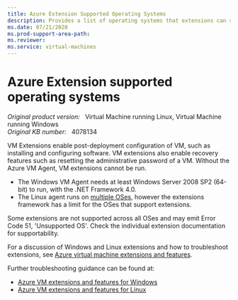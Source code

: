 ```yaml
---
title: Azure Extension Supported Operating Systems
description: Provides a list of operating systems that extensions can support.
ms.date: 07/21/2020
ms.prod-support-area-path: 
ms.reviewer: 
ms.service: virtual-machines
---
```

# Azure Extension supported operating systems

_Original product version:_ &nbsp; Virtual Machine running Linux, Virtual Machine running Windows  
_Original KB number:_ &nbsp; 4078134

VM Extensions enable post-deployment configuration of VM, such as installing and configuring software. VM extensions also enable recovery features such as resetting the administrative password of a VM. Without the Azure VM Agent, VM extensions cannot be run. 

* The Windows VM Agent needs at least Windows Server 2008 SP2 (64-bit) to run, with the .NET Framework 4.0.
* The Linux agent runs on [multiple OSes](https://docs.microsoft.com/azure/virtual-machines/extensions/agent-linux#requirements), however the extensions framework has a limit for the OSes that support extensions.

Some extensions are not supported across all OSes and may emit Error Code 51, 'Unsupported OS'. Check the individual extension documentation for supportability.

For a discussion of Windows and Linux extensions and how to troubleshoot extensions, see [Azure virtual machine extensions and features](https://docs.microsoft.com/azure/virtual-machines/extensions/overview). 

Further troubleshooting guidance can be found at:

* [Azure VM extensions and features for Windows](https://docs.microsoft.com/azure/virtual-machines/extensions/features-windows#troubleshoot-vm-extensions)
* [Azure VM extensions and features for Linux](https://docs.microsoft.com/azure/virtual-machines/extensions/features-linux#troubleshoot-vm-extensions)
